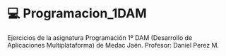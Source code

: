 # 💻 Programacion_1DAM 

Ejercicios de la asignatura Programación 1º DAM (Desarrollo de Aplicaciones Multiplataforma) de Medac Jaén.
Profesor: Daniel Perez M.

